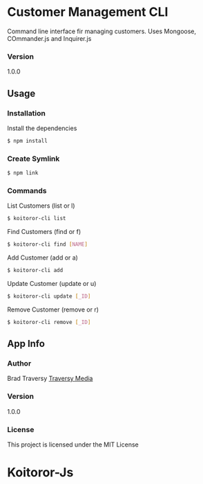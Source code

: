 # Customer Management CLI

Command line interface fir managing customers. Uses Mongoose, COmmander.js and Inquirer.js

### Version

1.0.0

## Usage

### Installation

Install the dependencies

```sh
$ npm install
```

### Create Symlink

```sh
$ npm link
```

### Commands

List Customers (list or l)

```sh
$ koitoror-cli list
```

Find Customers (find or f)

```sh
$ koitoror-cli find [NAME]
```

Add Customer (add or a)

```sh
$ koitoror-cli add
```

Update Customer (update or u)

```sh
$ koitoror-cli update [_ID]
```

Remove Customer (remove or r)

```sh
$ koitoror-cli remove [_ID]
```

## App Info

### Author

Brad Traversy
[Traversy Media](http://www.traversymedia.com)

### Version

1.0.0

### License

This project is licensed under the MIT License
# Koitoror-Js
